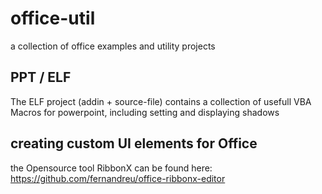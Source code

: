 # office-util
a collection of office examples and utility projects

## PPT / ELF
The ELF project (addin + source-file) contains a collection of 
usefull VBA Macros for powerpoint, including setting and displaying shadows

## creating custom UI elements for Office
the Opensource tool RibbonX can be found here:
https://github.com/fernandreu/office-ribbonx-editor

